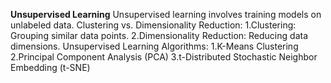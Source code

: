 **Unsupervised Learning**
Unsupervised learning involves training models on unlabeled data.
Clustering vs. Dimensionality Reduction:
1.Clustering: Grouping similar data points.
2.Dimensionality Reduction: Reducing data dimensions.
Unsupervised Learning Algorithms:
1.K-Means Clustering
2.Principal Component Analysis (PCA)
3.t-Distributed Stochastic Neighbor Embedding (t-SNE)